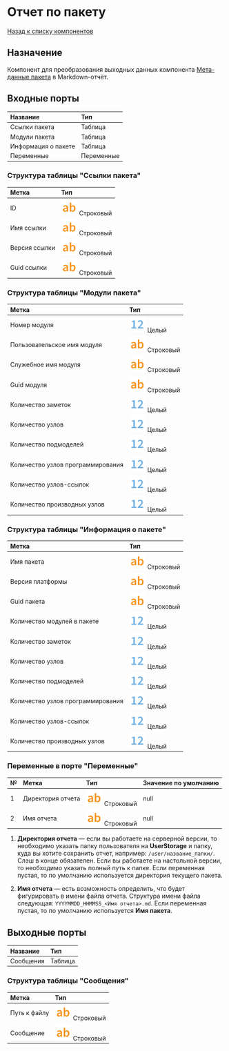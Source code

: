 # Отчет по пакету

[Назад к списку компонентов](../README.md)

## Назначение

Компонент для преобразования выходных данных компонента [Мета-данные пакета](./package-meta-data.md) в Markdown-отчёт.

## Входные порты

| Название                | Тип        |
|:------------------------|:-----------|
| Ссылки пакета           | Таблица    |
| Модули пакета           | Таблица    |
| Информация о пакете     | Таблица    |
| Переменные              | Переменные |

### Структура таблицы "Ссылки пакета"

| Метка                | Тип                                        |
|:---------------------|:-------------------------------------------|
| ID                   | ![](./img/string.svg) Строковый            |
| Имя ссылки           | ![](./img/string.svg) Строковый            |
| Версия ссылки        | ![](./img/string.svg) Строковый            |
| Guid ссылки          | ![](./img/string.svg) Строковый            |

### Структура таблицы "Модули пакета"

| Метка                             | Тип                                   |
|:----------------------------------|:--------------------------------------|
| Номер модуля                      | ![](./img/integer.svg) Целый          |
| Пользовательское имя модуля       | ![](./img/string.svg) Строковый       |
| Служебное имя модуля              | ![](./img/string.svg) Строковый       |
| Guid модуля                       | ![](./img/string.svg) Строковый       |
| Количество заметок                | ![](./img/integer.svg) Целый          |
| Количество узлов                  | ![](./img/integer.svg) Целый          |
| Количество подмоделей             | ![](./img/integer.svg) Целый          |
| Количество узлов программирования | ![](./img/integer.svg) Целый          |
| Количество узлов-ссылок           | ![](./img/integer.svg) Целый          |
| Количество производных узлов      | ![](./img/integer.svg) Целый          |

### Структура таблицы "Информация о пакете"

| Метка                             | Тип                                   |
|:----------------------------------|:--------------------------------------|
| Имя пакета                        | ![](./img/string.svg) Строковый       |
| Версия платформы                  | ![](./img/string.svg) Строковый       |
| Guid пакета                       | ![](./img/string.svg) Строковый       |
| Количество модулей в пакете       | ![](./img/integer.svg) Целый          |
| Количество заметок                | ![](./img/integer.svg) Целый          | 
| Количество узлов                  | ![](./img/integer.svg) Целый          |
| Количество подмоделей             | ![](./img/integer.svg) Целый          |
| Количество узлов программирования | ![](./img/integer.svg) Целый          |
| Количество узлов-ссылок           | ![](./img/integer.svg) Целый          |
| Количество производных узлов      | ![](./img/integer.svg) Целый          |

### Переменные в порте "Переменные"

| №  | Метка               | Тип                                   | Значение по умолчанию  |
|:---|:--------------------|:--------------------------------------|:-----------------------|
| 1  | Директория отчета   | ![](./img/string.svg) Строковый       | null                   |
| 2  | Имя отчета          | ![](./img/string.svg) Строковый       | null                   |

1. **Директория отчета** — если вы работаете на серверной версии, то необходимо указать папку пользователя на **UserStorage** и папку, куда вы хотите сохранить отчет, например: `/user/название_папки/`. Слэш в конце обязателен. Если вы работаете на настольной версии, то необходимо указать полный путь к папке. Если переменная пустая, то по умолчанию используется директория текущего пакета.

2. **Имя отчета** — есть возможность определить, что будет фигурировать в имени файла отчета. Структура имени файла следующая: `YYYYMMDD_HHMMSS_<Имя отчета>.md`. Если переменная пустая, то по умолчанию используется **Имя пакета**.

## Выходные порты

| Название                 | Тип        |
|:-------------------------|:-----------|
| Сообщения                | Таблица    |

### Структура таблицы "Сообщения"

| Метка                             | Тип                                   |
|:----------------------------------|:--------------------------------------|
| Путь к файлу                      | ![](./img/string.svg) Строковый       |
| Сообщение                         | ![](./img/string.svg) Строковый       |